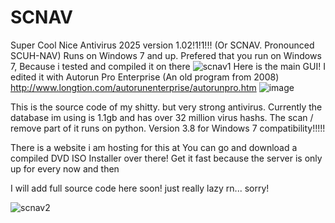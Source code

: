 # SCNAV
Super Cool Nice Antivirus 2025 version 1.02!1!1!!! (Or SCNAV. Pronounced SCUH-NAV)
Runs on Windows 7 and up. 
Prefered that you run on Windows 7, Because i tested and compiled it on there
![scnav1](https://github.com/user-attachments/assets/29f02931-0056-4908-812e-f19fc17fa020)
Here is the main GUI!
I edited it with Autorun Pro Enterprise (An old program from 2008) http://www.longtion.com/autorunenterprise/autorunpro.htm
![image](https://github.com/user-attachments/assets/f963ced8-5bc2-45fc-afb8-561bae9814ba)

This is the source code of my shitty. but very strong antivirus. Currently the database im using is 1.1gb and has over 32 million virus hashs. 
The scan / remove part of it runs on python. Version 3.8 for Windows 7 compatibility!!!!!  

There is a website i am hosting for this at 
You can go and download a compiled DVD ISO Installer over there! Get it fast because the server is only up for every now and then 

I will add full source code here soon! just really lazy rn... sorry!

![scnav2](https://github.com/user-attachments/assets/78b195e9-aeb0-4b8e-94e5-28ec8799b0e9)
